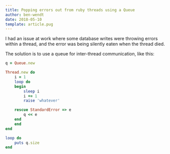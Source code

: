 ```yaml
---
title: Popping errors out from ruby threads using a Queue
author: ben-wendt
date: 2018-05-10
template: article.pug
---
```


I had an issue at work where some database writes were throwing errors within a thread, and the error was being silently eaten when the thread died.

<span class="more"></span>

The solution is to use a queue for inter-thread communication, like this:

```ruby
q = Queue.new

Thread.new do
    i = 1
    loop do
    begin
        sleep i
        i += 1
        raise 'whatever'

    rescue StandardError => e
        q << e
    end
    end
end

loop do
    puts q.size
end
```
